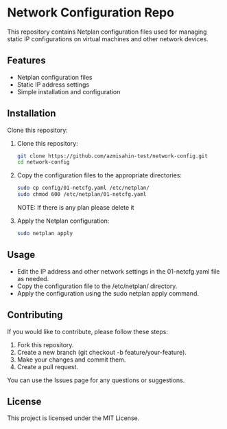 # Network Configuration Repo

This repository contains Netplan configuration files used for managing static IP configurations on virtual machines and other network devices.

## Features

- Netplan configuration files
- Static IP address settings
- Simple installation and configuration

## Installation

Clone this repository:

1. Clone this repository:

   ```bash
   git clone https://github.com/azmisahin-test/network-config.git
   cd network-config
   ```

2. Copy the configuration files to the appropriate directories:

   ```bash
   sudo cp config/01-netcfg.yaml /etc/netplan/
   sudo chmod 600 /etc/netplan/01-netcfg.yaml
   ```

   NOTE: If there is any plan please delete it

3. Apply the Netplan configuration:

   ```bash
   sudo netplan apply
   ```

## Usage

- Edit the IP address and other network settings in the 01-netcfg.yaml file as needed.
- Copy the configuration file to the /etc/netplan/ directory.
- Apply the configuration using the sudo netplan apply command.

## Contributing

If you would like to contribute, please follow these steps:

1. Fork this repository.
2. Create a new branch (git checkout -b feature/your-feature).
3. Make your changes and commit them.
4. Create a pull request.

You can use the Issues page for any questions or suggestions.

## License

This project is licensed under the MIT License.
